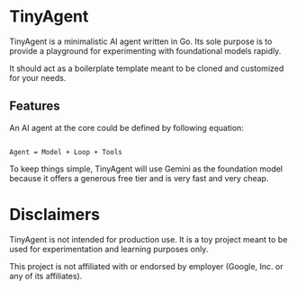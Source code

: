 # TinyAgent

TinyAgent is a minimalistic AI agent written in Go. Its sole purpose is to provide a playground for experimenting with foundational models rapidly.

It should act as a boilerplate template meant to be cloned and customized for your needs.

## Features

An AI agent at the core could be defined by following equation:

```shell

Agent = Model + Loop + Tools

```

To keep things simple, TinyAgent will use Gemini as the foundation model because it offers a generous free tier and is very fast and very cheap.

# Disclaimers

TinyAgent is not intended for production use. It is a toy project meant to be used for experimentation and learning purposes only.

This project is not affiliated with or endorsed by employer (Google, Inc. or any of its affiliates).
